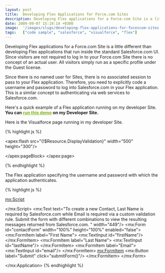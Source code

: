 ```yaml
---
layout: post
title:  Developing Flex Applications for Force.com Sites
description: Developing Flex applications for a Force.com Site is a little different than developing Flex applications that run inside the standard Salesforce.com UI. Since visitors are not required to log in to your Force.com Site there is no concept of an actual user. All visitors simply run as a specific profile under the Guest license. Since there is no named user for Sites, there is no associated session to pass to your Flex application. Therefore, you need to explicitly code a username and password to 
date: 2009-09-07 15:19:14 +0300
image:  '/images/slugs/developing-flex-applications-for-focescom-sites.jpg'
tags:   ["code sample", "salesforce", "visualforce", "flex"]
---
```

<p>Developing Flex applications for a Force.com Site is a little different than developing Flex applications that run inside the standard Salesforce.com UI. Since visitors are not required to log in to your Force.com Site there is no concept of an actual user. All visitors simply run as a specific profile under the Guest license.</p>
<p>Since there is no named user for Sites, there is no associated session to pass to your Flex application. Therefore, you need to explicitly code a username and password to log into Salesforce.com in your Flex application. This is a similar concept to authenticating via web services to Salesforce.com.</p>
<p>Here's a quick example of a Flex application running on my developer Site. <strong>You can </strong><a style="color:#80ae14;text-decoration:underline;margin:0;padding:0;" href="http://jeffdouglas-developer-edition.na5.force.com/examples/FlexValidation" target="_blank"><strong>run this demo</strong></a><strong> on my Developer Site.</strong></p>
<p>Here is the Visualforce page running in my developer Site.</p>
{% highlight js %}<apex:page>
  <apex:sectionHeader title="Required Field and Validation Example"/>
  <apex:pageBlock >

 <apex:flash src="{!$Resource.DisplayValidation}"
  width="500" height="300"/>

 </apex:pageBlock>
</apex:page>

{% endhighlight %}
<p>The Flex application specifying the username and password with which the application authenticates.</p>
{% highlight js %}<?xml version="1.0" encoding="utf-8"?>
<mx:Application xmlns:mx="http://www.adobe.com/2006/mxml"
  backgroundGradientAlphas="[1.0, 1.0]"
  backgroundGradientColors="[#F3F3EC, #F3F3EC]"
  creationComplete="login()"
  layout="vertical"
  height="300" width="500">

 <mx:Script>
  <![CDATA[
  import com.salesforce.*;
  import com.salesforce.objects.*;
  import com.salesforce.results.*;
  import mx.controls.Alert;

  [Bindable] public var sfdc:Connection = new Connection();

  private function login():void {

  var lr:LoginRequest = new LoginRequest();
  sfdc.protocol = "http";
  sfdc.serverUrl = "http://na5.salesforce.com/services/Soap/u/14.0";
  lr.username = "YOUR_USERNAME";
  lr.password = "YOUR_PASSWORD_AND_TOKEN";
  lr.callback = new AsyncResponder(loginSuccess, loginFault);
  sfdc.login(lr);

  }

  private function submitForm():void {

   var aSo:Array = new Array();
   var so:SObject = new SObject("Contact");
   so.FirstName = firstName.text;
   so.LastName = lastName.text;
   so.Email = email.text;

   aSo.push(so);

   sfdc.create(aSo,
    new AsyncResponder(
     function (obj:Object):void {
      if (obj[0].success == true) {
       Alert.show("Created record: "+obj[0].id);
      } else {
       Alert.show(obj[0].errors[0].message)
      }
     }, sfdcFailure
    )
   );

  }

  private function loginSuccess(result:Object):void {
   contactForm.enabled = true;
  }

  private function sfdcFailure(fault:Object):void {
  Alert.show(fault.faultstring);
  }

  private function loginFault(fault:Object):void
  {
  Alert.show("Could not log into SFDC: "+fault.fault.faultString,"Login Error");
  }

  ]]>
 </mx:Script>
 <mx:Text text="To create a new Contact, Last Name is required by Salesforce.com while Email is required via a custom validation rule. &#xd;&#xd;Submit the form with different combinations to view the resulting messages returned from Salesforce.com.&#xd;" width="449"/>
 <mx:Form id="contactForm" width="100%" height="100%" enabled="false">
  <mx:FormItem label="First Name">
   <mx:TextInput id="firstName"/>
  </mx:FormItem>
  <mx:FormItem label="Last Name">
   <mx:TextInput id="lastName"/>
  </mx:FormItem>
  <mx:FormItem label="Email">
   <mx:TextInput id="email"/>
  </mx:FormItem>
  <mx:FormItem>
   <mx:Button label="Submit" click="submitForm()"/>
  </mx:FormItem>
 </mx:Form>

</mx:Application>
{% endhighlight %}

